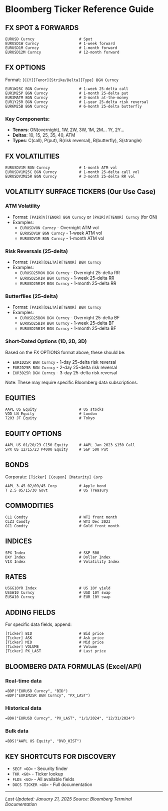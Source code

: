 # Bloomberg Ticker Reference Guide

## FX SPOT & FORWARDS
```
EURUSD Curncy                    # Spot
EURUSD1W Curncy                  # 1-week forward
EURUSD1M Curncy                  # 1-month forward
EURUSD12M Curncy                 # 12-month forward
```

## FX OPTIONS
Format: `[CCY][Tenor][Strike/Delta][Type] BGN Curncy`

```
EUR1W25C BGN Curncy              # 1-week 25-delta call
EUR1M25P BGN Curncy              # 1-month 25-delta put
EUR3MATM BGN Curncy              # 3-month at-the-money
EUR1Y25R BGN Curncy              # 1-year 25-delta risk reversal
EUR6M25B BGN Curncy              # 6-month 25-delta butterfly
```

### Key Components:
- **Tenors**: ON(overnight), 1W, 2W, 3W, 1M, 2M... 1Y, 2Y...
- **Deltas**: 10, 15, 25, 35, 40, ATM
- **Types**: C(call), P(put), R(risk reversal), B(butterfly), S(strangle)

## FX VOLATILITIES
```
EURUSDV1M BGN Curncy             # 1-month ATM vol
EURUSDV1M25C BGN Curncy          # 1-month 25-delta call vol
EURUSDV3M25R BGN Curncy          # 3-month 25-delta RR vol
```

## VOLATILITY SURFACE TICKERS (Our Use Case)

### ATM Volatility
- Format: `[PAIR]V[TENOR] BGN Curncy` or `[PAIR]V[TENOR] Curncy` (for ON)
- Examples:
  - `EURUSDVON Curncy` - Overnight ATM vol
  - `EURUSDV1W BGN Curncy` - 1-week ATM vol
  - `EURUSDV1M BGN Curncy` - 1-month ATM vol

### Risk Reversals (25-delta)
- Format: `[PAIR][DELTA]R[TENOR] BGN Curncy`
- Examples:
  - `EURUSD25RON BGN Curncy` - Overnight 25-delta RR
  - `EURUSD25R1W BGN Curncy` - 1-week 25-delta RR
  - `EURUSD25R1M BGN Curncy` - 1-month 25-delta RR

### Butterflies (25-delta)
- Format: `[PAIR][DELTA]B[TENOR] BGN Curncy`
- Examples:
  - `EURUSD25BON BGN Curncy` - Overnight 25-delta BF
  - `EURUSD25B1W BGN Curncy` - 1-week 25-delta BF
  - `EURUSD25B1M BGN Curncy` - 1-month 25-delta BF

### Short-Dated Options (1D, 2D, 3D)
Based on the FX OPTIONS format above, these should be:
- `EUR1D25R BGN Curncy` - 1-day 25-delta risk reversal
- `EUR2D25R BGN Curncy` - 2-day 25-delta risk reversal
- `EUR3D25R BGN Curncy` - 3-day 25-delta risk reversal

Note: These may require specific Bloomberg data subscriptions.

## EQUITIES
```
AAPL US Equity                   # US stocks
VOD LN Equity                    # London
7203 JT Equity                   # Tokyo
```

## EQUITY OPTIONS
```
AAPL US 01/20/23 C150 Equity     # AAPL Jan 2023 $150 Call
SPX US 12/15/23 P4000 Equity     # S&P 500 Put
```

## BONDS
Corporate: `[Ticker] [Coupon] [Maturity] Corp`
```
AAPL 3.45 02/09/45 Corp          # Apple bond
T 2.5 05/15/30 Govt              # US Treasury
```

## COMMODITIES
```
CL1 Comdty                       # WTI front month
CLZ3 Comdty                      # WTI Dec 2023
GC1 Comdty                       # Gold front month
```

## INDICES
```
SPX Index                        # S&P 500
DXY Index                        # Dollar Index
VIX Index                        # Volatility Index
```

## RATES
```
USGG10YR Index                   # US 10Y yield
USSW10 Curncy                    # USD 10Y swap
EUSA10 Curncy                    # EUR 10Y swap
```

## ADDING FIELDS
For specific data fields, append:
```
[Ticker] BID                     # Bid price
[Ticker] ASK                     # Ask price
[Ticker] MID                     # Mid price
[Ticker] VOLUME                  # Volume
[Ticker] PX_LAST                 # Last price
```

## BLOOMBERG DATA FORMULAS (Excel/API)

### Real-time data
```
=BDP("EURUSD Curncy", "BID")
=BDP("EUR1M25R BGN Curncy", "PX_LAST")
```

### Historical data
```
=BDH("EURUSD Curncy", "PX_LAST", "1/1/2024", "12/31/2024")
```

### Bulk data
```
=BDS("AAPL US Equity", "DVD_HIST")
```

## KEY SHORTCUTS FOR DISCOVERY
- `SECF <GO>` - Security finder
- `TKR <GO>` - Ticker lookup
- `FLDS <GO>` - All available fields
- `DOCS TICKER <GO>` - Full documentation

---

*Last Updated: January 21, 2025*
*Source: Bloomberg Terminal Documentation*